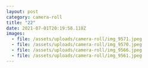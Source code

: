 ```yaml
---
layout: post
category: camera-roll
title: "22"
date: 2021-07-01T20:19:58.118Z
images:
  - file: /assets/uploads/camera-roll/img_9571.jpeg
  - file: /assets/uploads/camera-roll/img_9570.jpeg
  - file: /assets/uploads/camera-roll/img_9566.jpeg
  - file: /assets/uploads/camera-roll/img_9561.jpeg
---
```

